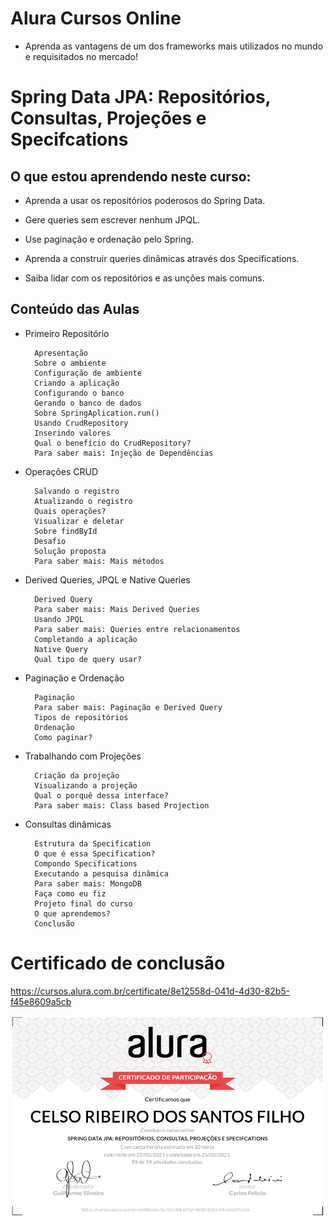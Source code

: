 # Alura Cursos Online
+ Aprenda as vantagens de um dos frameworks mais utilizados no mundo e requisitados no mercado!

# Spring Data JPA: Repositórios, Consultas, Projeções e Specifcations

## O que estou aprendendo neste curso:

+ Aprenda a usar os repositórios poderosos do Spring Data.

+ Gere queries sem escrever nenhum JPQL.

+ Use paginação e ordenação pelo Spring.

+ Aprenda a construir queries dinâmicas através dos Specifications.

+ Saiba lidar com os repositórios e as unções mais comuns.

## Conteúdo das Aulas

+ Primeiro Repositório   
            
        Apresentação
        Sobre o ambiente
        Configuração de ambiente
        Criando a aplicação
        Configurando o banco
        Gerando o banco de dados
        Sobre SpringAplication.run()
        Usando CrudRepository
        Inserindo valores
        Qual o benefício do CrudRepository?
        Para saber mais: Injeção de Dependências

+ Operações CRUD
          
        Salvando o registro
        Atualizando o registro
        Quais operações?
        Visualizar e deletar
        Sobre findById
        Desafio
        Solução proposta
        Para saber mais: Mais métodos


+ Derived Queries, JPQL e Native Queries
        
        Derived Query
        Para saber mais: Mais Derived Queries
        Usando JPQL
        Para saber mais: Queries entre relacionamentos
        Completando a aplicação
        Native Query
        Qual tipo de query usar?

+ Paginação e Ordenação
                    
        Paginação
        Para saber mais: Paginação e Derived Query
        Tipos de repositórios
        Ordenação
        Como paginar?
        
+ Trabalhando com Projeções  
     
        Criação da projeção
        Visualizando a projeção
        Qual o porquê dessa interface?
        Para saber mais: Class based Projection

+ Consultas dinâmicas  

        Estrutura da Specification
        O que é essa Specification?
        Compondo Specifications
        Executando a pesquisa dinâmica
        Para saber mais: MongoDB
        Faça como eu fiz
        Projeto final do curso
        O que aprendemos?
        Conclusão


# Certificado de conclusão

https://cursos.alura.com.br/certificate/8e12558d-041d-4d30-82b5-f45e8609a5cb

![certificado](certificate-alura.png)